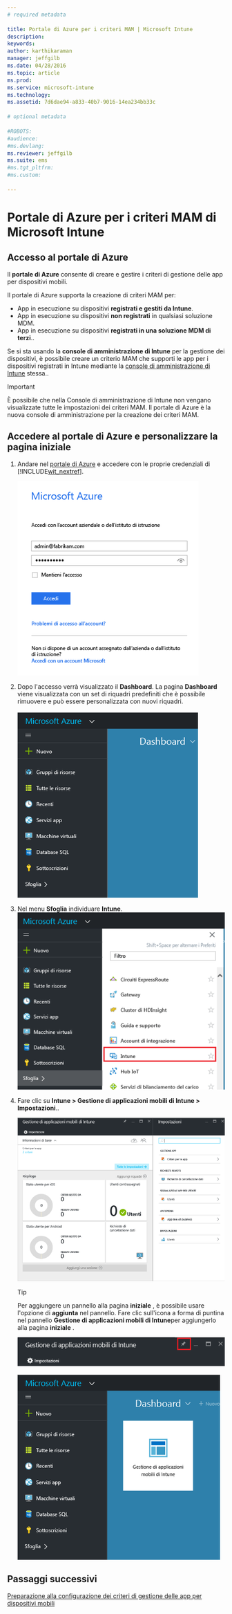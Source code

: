 ```yaml
---
# required metadata

title: Portale di Azure per i criteri MAM | Microsoft Intune
description:
keywords:
author: karthikaraman
manager: jeffgilb
ms.date: 04/28/2016
ms.topic: article
ms.prod:
ms.service: microsoft-intune
ms.technology:
ms.assetid: 7d6dae94-a833-40b7-9016-14ea234bb33c

# optional metadata

#ROBOTS:
#audience:
#ms.devlang:
ms.reviewer: jeffgilb
ms.suite: ems
#ms.tgt_pltfrm:
#ms.custom:

---
```


# Portale di Azure per i criteri MAM di Microsoft Intune
## Accesso al portale di Azure
Il **portale di Azure** consente di creare e gestire i criteri di gestione delle app per dispositivi mobili.

Il portale di Azure supporta la creazione di criteri MAM per:
- App in esecuzione su dispositivi **registrati e gestiti da Intune**.
- App in esecuzione su dispositivi **non registrati** in qualsiasi soluzione MDM.
- App in esecuzione su dispositivi **registrati in una soluzione MDM di terzi**..

Se si sta usando la **console di amministrazione di Intune** per la gestione dei dispositivi, è possibile creare un criterio MAM che supporti le app per i dispositivi registrati in Intune mediante la [console di amministrazione di Intune](configure-and-deploy-mobile-application-management-policies-in-the-microsoft-intune-console.md) stessa..
>[!IMPORTANT]
> È possibile che nella Console di amministrazione di Intune non vengano visualizzate tutte le impostazioni dei criteri MAM. Il portale di Azure è la nuova console di amministrazione per la creazione dei criteri MAM.

## Accedere al portale di Azure e personalizzare la pagina iniziale

1.  Andare nel [portale di Azure](https://portal.azure.com) e accedere con le proprie credenziali di [!INCLUDE[wit_nextref](../includes/wit_nextref_md.md)].

    ![Schermata della pagina di accesso al portale di Azure](../media/AppManagement/AzurePortal_MAMSigninPage.png)

2.  Dopo l'accesso verrà visualizzato il **Dashboard**. La pagina **Dashboard** viene visualizzata con un set di riquadri predefiniti che è possibile rimuovere e può essere personalizzata con nuovi riquadri.

    ![Schermata del dashboard del portale di Azure](../media/AppManagement/AzurePortal_MAMStartboard_NoMAM.png)

3.  Nel menu **Sfoglia** individuare **Intune**.![Schermata del menu Sfoglia con Intune evidenziato](../media/AppManagement/AzurePortal_MAM_Browse_Intune.png)

4.  Fare clic su **Intune > Gestione di applicazioni mobili di Intune > Impostazioni**..

    ![Schermata del pannello Gestione di applicazioni mobili di Intune](../media/AppManagement/AzurePortal_MAM_Mainblade.png)

    > [!TIP]
    > Per aggiungere un pannello alla pagina **iniziale** , è possibile usare l'opzione di **aggiunta** nel pannello.  Fare clic sull'icona a forma di puntina nel pannello **Gestione di applicazioni mobili di Intune**per aggiungerlo alla pagina **iniziale** .

    ![Schermata del pannello Gestione di applicazioni mobili di Intune con l'icona della puntina evidenziata](../media/AppManagement/AzurePortal_MAM_PinBladeAction.png)

    ![Schermata del dashboard con il riquadro di Intune bloccato](../media/AppManagement/AzurePortal_MAM_Startboard_withMAM.png)
## Passaggi successivi
[Preparazione alla configurazione dei criteri di gestione delle app per dispositivi mobili](get-ready-to-configure-mobile-app-management-policies-with-microsoft-intune.md)


<!--HONumber=May16_HO1-->


